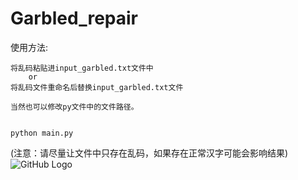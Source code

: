 # Garbled_repair
使用方法:

    将乱码粘贴进input_garbled.txt文件中
        or
    将乱码文件重命名后替换input_garbled.txt文件

    当然也可以修改py文件中的文件路径。


    python main.py

(注意：请尽量让文件中只存在乱码，如果存在正常汉字可能会影响结果)
![GitHub Logo](https://github.githubassets.com/image/示例.png)
